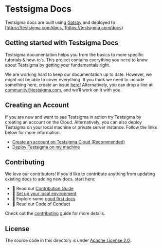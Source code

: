 # **Testsigma Docs**

Testsigma docs are built using [Gatsby](https://www.gatsbyjs.com/) and deployed to [https://testsigma.com/docs.](https://testsigma.com/docs)

## **Getting started with Testsigma Docs**
Testsigma documentation helps you from the basics to more specific tutorials & how-to’s. This project contains everything you need to know about Testsigma by getting your fundamentals right.

We are working hard to keep our documentation up to date. However, we might not be able to cover everything. If you think we need to include something here, create an issue [here](https://github.com/testsigmahq/testsigma-docs/issues)! Alternatively, you can drop a line at community@testsigma.com, and we’ll work on it with you.

## **Creating an Account**

If you are new and want to see Testsigma in action try Testsigma by creating an account on the Cloud. Alternatively, you can also deploy Testsigma on your local machine or private server instance. Follow the links below for more information:

- [Create an account on Testsigma Cloud (Recommended)](https://testsigma.com/docs/getting-started/setup/testsigma-cloud/)
- [Deploy Testsigma on my machine](https://testsigma.com/docs/getting-started/setup/overview/)

## **Contributing**

We love our contributors! If you'd like to contribute anything from updating existing docs to adding new docs, start here:

- 📖 Read our [Contribution Guide](CONTRIBUTING.md)
- 🧩 [Set up your local environment](CONTRIBUTING.md#setup-for-local-development)
- 👾 Explore some [good first docs](https://github.com/testsigmahq/testsigma-docs/issues?q=is%3Aissue+is%3Aopen+label%3A%22good+first+doc%22)
- 📕 Read our [Code of Conduct](CODE_OF_CONDUCT.md)

Check out the [contributing](CONTRIBUTING.md) guide for more details.

## **License**

The source code in this directory is under [Apache License 2.0](LICENSE).

